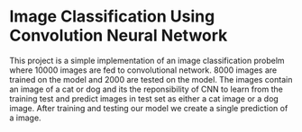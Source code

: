 # Image Classification Using Convolution Neural Network
This project is a simple implementation of an image classification probelm where 10000 images are fed to convolutional network.
8000 images are trained on the model and 2000 are tested on the model.
The images contain an image of a cat or dog and its the reponsibility of CNN to learn from the training test and predict images in test set as either a cat image or a dog image. After training and testing our model we create a single prediction of a image.

